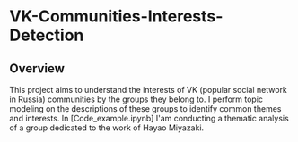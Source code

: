 # VK-Communities-Interests-Detection

## Overview
This project aims to understand the interests of VK (popular social network in Russia) communities by the groups they belong to. I perform topic modeling on the descriptions of these groups to identify common themes and interests. In [Code_example.ipynb] I'am conducting a thematic analysis of a group dedicated to the work of Hayao Miyazaki.
